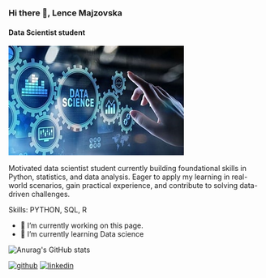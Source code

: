### Hi there 👋, Lence  Majzovska
#### Data Scientist student
![Data Scientist student](https://github.com/lencemajzovska/lencemajzovska/blob/main/DS.jpg)

Motivated data scientist student currently building foundational skills in Python, statistics, and data analysis. Eager to apply my learning in real-world scenarios, gain practical experience, and contribute to solving data-driven challenges.

Skills: PYTHON, SQL, R

- 🔭 I’m currently working on this page. 
- 🌱 I’m currently learning Data science 

![Anurag's GitHub stats](https://github-readme-stats.vercel.app/api?username=lencemajzovska&show_icons=true&theme=transparent)

[<img src='https://cdn.jsdelivr.net/npm/simple-icons@3.0.1/icons/github.svg' alt='github' height='40'>](https://github.com/lencemajzovska)  [<img src='https://cdn.jsdelivr.net/npm/simple-icons@3.0.1/icons/linkedin.svg' alt='linkedin' height='40'>](https://www.linkedin.com/in/www.linkedin.com/in/lence-majzovska-9837702a7/)  






